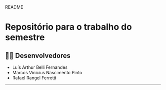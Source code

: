 README
# Repositório para o trabalho do semestre

## 👨‍💻 Desenvolvedores
- Luís Arthur Belli Fernandes
- Marcos Vinicius Nascimento Pinto
- Rafael Rangel Ferretti

---------------------------------------------------------------------------------------
